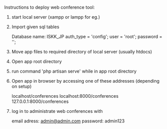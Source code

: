 Instructions to deploy web conference tool:

1. start local server (xampp or lampp for eg.)
2. Import given sql tables

	Database name: ISKK_JP
	auth_type = 'config';
	user = 'root';
	password = '';

3. Move app files to required directory of local server (usually htdocs)
4. Open app root directory
5. run command 'php artisan serve' while in app root directory

6. Open app in browser by accessing one of these addresses (depending on setup)

	localhost/conferences
	localhost:8000/conferences
	127.0.0.1:8000/conferences

7. log in to administrate web conferences with

	email adress: admin@admin.com
	password: admin123
